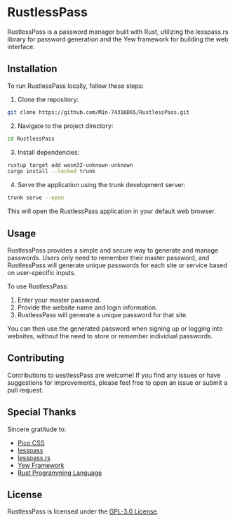# RustlessPass

RustlessPass is a password manager built with Rust, utilizing the lesspass.rs library for password generation and the Yew framework for building the web interface.

## Installation

To run RustlessPass locally, follow these steps:

1. Clone the repository:
```bash
git clone https://github.com/M1n-74316D65/RustlessPass.git
```
2. Navigate to the project directory:
```bash
cd RustlessPass
```
3. Install dependencies:
```bash
rustup target add wasm32-unknown-unknown
cargo install --locked trunk
```
4. Serve the application using the trunk development server:
```bash
trunk serve --open
```

This will open the RustlessPass application in your default web browser.

## Usage

RustlessPass provides a simple and secure way to generate and manage passwords. Users only need to remember their master password, and RustlessPass will generate unique passwords for each site or service based on user-specific inputs.

To use RustlessPass:

1. Enter your master password.
2. Provide the website name and login information.
3. RustlessPass will generate a unique password for that site.

You can then use the generated password when signing up or logging into websites, without the need to store or remember individual passwords.

## Contributing

Contributions to uestlessPass are welcome! If you find any issues or have suggestions for improvements, please feel free to open an issue or submit a pull request.

## Special Thanks

Sincere gratitude to:

- [Pico CSS](https://picocss.com)
- [lesspass](https://github.com/lesspass/lesspass)
- [lesspass.rs](https://github.com/71/lesspass.rs)
- [Yew Framework](https://yew.rs)
- [Rust Programming Language](https://rust-lang.org)

## License

RustlessPass is licensed under the [GPL-3.0 License](LICENSE).
